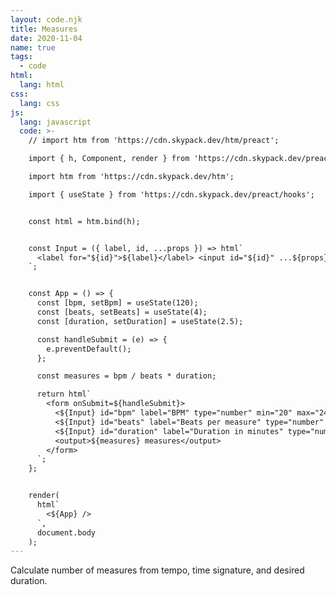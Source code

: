 ```yaml
---
layout: code.njk
title: Measures
date: 2020-11-04
name: true
tags:
  - code
html:
  lang: html
css:
  lang: css
js:
  lang: javascript
  code: >-
    // import htm from 'https://cdn.skypack.dev/htm/preact';

    import { h, Component, render } from 'https://cdn.skypack.dev/preact';

    import htm from 'https://cdn.skypack.dev/htm';

    import { useState } from 'https://cdn.skypack.dev/preact/hooks';


    const html = htm.bind(h);


    const Input = ({ label, id, ...props }) => html`
      <label for="${id}">${label}</label> <input id="${id}" ...${props} />
    `;


    const App = () => {
      const [bpm, setBpm] = useState(120);
      const [beats, setBeats] = useState(4);
      const [duration, setDuration] = useState(2.5);

      const handleSubmit = (e) => {
        e.preventDefault();
      };

      const measures = bpm / beats * duration;

      return html`
        <form onSubmit=${handleSubmit}>
          <${Input} id="bpm" label="BPM" type="number" min="20" max="240" value=${bpm} onInput=${e => setBpm(parseInt(e.target.value, 10))}/>
          <${Input} id="beats" label="Beats per measure" type="number" min="2" max="8" value=${beats} onInput=${e => setBeats(parseInt(e.target.value, 10))}/>
          <${Input} id="duration" label="Duration in minutes" type="number" min="1" max="10" step="0.25" value=${duration} onInput=${e => setDuration(parseInt(e.target.value, 10))}/>
          <output>${measures} measures</output>
        </form>
      `;
    };


    render(
      html`
        <${App} />
      `,
      document.body
    );
---
```

Calculate number of measures from tempo, time signature, and desired duration.
